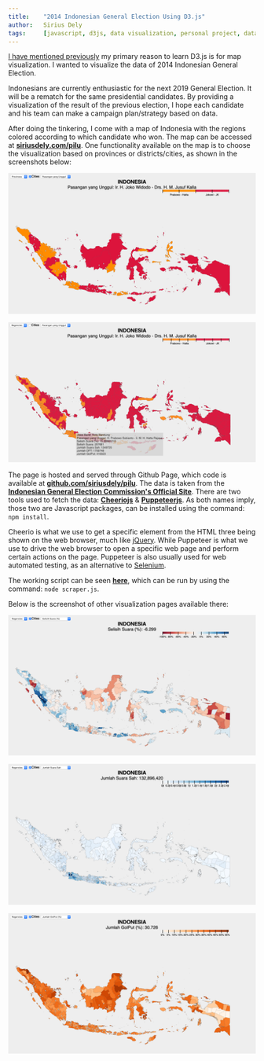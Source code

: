 ```yaml
---
title:    "2014 Indonesian General Election Using D3.js"
author:   Sirius Dely
tags:     [javascript, d3js, data visualization, personal project, data crawling]
---
```


[I have mentioned previously](https://siriusdely.com/learning-d3js) my primary reason to learn D3.js is for map visualization. I wanted to visualize the data of 2014 Indonesian General Election.

Indonesians are currently enthusiastic for the next 2019 General Election. It will be a rematch for the same presidential candidates. By providing a visualization of the result of the previous election, I hope each candidate and his team can make a campaign plan/strategy based on data.

After doing the tinkering, I come with a map of Indonesia with the regions colored according to which candidate who won. The map can be accessed at [**siriusdely.com/pilu**](https://siriusdely.com/pilu). One functionality available on the map is to choose the visualization based on provinces or districts/cities, as shown in the screenshots below:

![Winning Candidate by Provinces](/assets/images/pilu-winning-candidate-provinces.png)

![Winning Candidate by Regencies](/assets/images/pilu-winning-candidate-regencies.png)

The page is hosted and served through Github Page, which code is available at [**github.com/siriusdely/pilu**](https://github.com/siriusdely/pilu). The data is taken from the [**Indonesian General Election Commission's Official Site**](https://pilpres2014.kpu.go.id/dc1.php). There are two tools used to fetch the data: [**Cheeriojs**](https://cheerio.js.org) & [**Puppeteerjs**](https://pptr.dev). As both names imply, those two are Javascript packages, can be installed using the command: `npm install`.

Cheerio is what we use to get a specific element from the HTML three being shown on the web browser, much like [jQuery](https://jquery.com). While Puppeteer is what we use to drive the web browser to open a specific web page and perform certain actions on the page. Puppeteer is also usually used for web automated testing, as an alternative to [Selenium](https://docs.seleniumhq.org).

The working script can be seen [**here**](https://github.com/siriusdely/pilu/blob/master/scraper.js), which can be run by using the command: `node scraper.js`.

Below is the screenshot of other visualization pages available there:

![Margin Percentage of Winning Votes](/assets/images/pilu-winning-votes-margin-percentage.png)

![Amount of Voting Rights](/assets/images/pilu-votes-amount.png)

![Percentage of Unused Voting Rights](/assets/images/pilu-unvotes-percentage.png)
